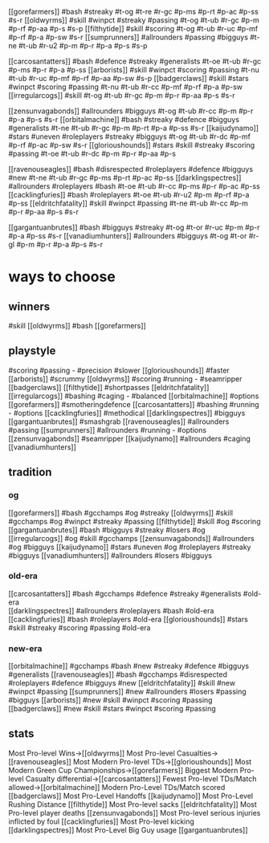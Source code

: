 [[gorefarmers]] #bash #streaky #t-og #t-re #r-gc #p-ms #p-rt #p-ac #p-ss #s-r
[[oldwyrms]] #skill #winpct #streaky #passing #t-og #t-ub #r-gc #p-m #p-rf #p-aa #p-s #s-p 
[[filthytide]] #skill #scoring #t-og #t-ub #r-uc #p-mf #p-rf #p-a #p-sw #s-r 
[[sumprunners]] #allrounders #passing #bigguys #t-ne #t-ub #r-u2 #p-m #p-r #p-a #p-s #s-p 

[[carcosantatters]] #bash #defence #streaky #generalists #t-oe #t-ub #r-gc #p-ms #p-r #p-a #p-ss
[[arborists]] #skill #winpct #scoring #passing #t-nu #t-ub #r-uc #p-mf #p-rf #p-aa #p-sw #s-p 
[[badgerclaws]] #skill #stars #winpct #scoring #passing #t-nu #t-ub #r-cc #p-mf #p-rf #p-a #p-sw
[[irregularcogs]] #skill #t-og #t-ub #r-gc #p-m #p-r #p-aa #p-s #s-r

[[zensunvagabonds]] #allrounders #bigguys #t-og #t-ub #r-cc #p-m #p-r #p-a #p-s #s-r 
[[orbitalmachine]] #bash #streaky #defence #bigguys #generalists #t-ne #t-ub #r-gc #p-m #p-rt #p-a #p-ss #s-r 
[[kaijudynamo]] #stars #uneven #roleplayers #streaky #bigguys #t-og #t-ub #r-dc #p-mf #p-rf #p-ac #p-sw #s-r 
[[glorioushounds]] #stars #skill #streaky #scoring #passing #t-oe #t-ub #r-dc #p-m #p-r #p-aa #p-s

[[ravenouseagles]] #bash #disrespected #roleplayers #defence #bigguys #new #t-ne #t-ub #r-gc #p-ms #p-rt #p-ac #p-ss
[[darklingspectres]] #allrounders #roleplayers #bash #t-oe #t-ub #r-cc #p-ms #p-r #p-ac #p-ss
[[cacklingfuries]] #bash #roleplayers #t-oe #t-ub #r-u2 #p-m #p-rf #p-a #p-ss
[[eldritchfatality]] #skill #winpct #passing #t-ne #t-ub #r-cc #p-m #p-r #p-aa #p-s #s-r 

[[gargantuanbrutes]] #bash #bigguys #streaky #t-og #t-or #r-uc #p-m #p-r #p-a #p-ss #s-r
[[vanadiumhunters]] #allrounders #bigguys  #t-og #t-or #r-gl #p-m #p-r #p-a #p-s #s-r 


# ways to choose

## winners

#skill [[oldwyrms]]
#bash [[gorefarmers]]

## playstyle

#scoring #passing - #precision #slower [[glorioushounds]] #faster [[arborists]] #scrummy [[oldwyrms]]
#scoring #running - #seamripper [[badgerclaws]] [[filthytide]] #shortpasses [[eldritchfatality]] [[irregularcogs]]
#bashing #caging - #balanced [[orbitalmachine]] #options [[gorefarmers]] #smotheringdefence [[carcosantatters]] 
#bashing #running - #options [[cacklingfuries]] #methodical [[darklingspectres]] #bigguys [[gargantuanbrutes]] #smashgrab [[ravenouseagles]]
#allrounders #passing [[sumprunners]]
#allrounders #running - #options [[zensunvagabonds]] #seamripper [[kaijudynamo]]
#allrounders #caging [[vanadiumhunters]]




## tradition

### og

[[gorefarmers]] #bash #gcchamps #og #streaky 
[[oldwyrms]] #skill #gcchamps #og #winpct #streaky #passing 
[[filthytide]] #skill #og #scoring 
[[gargantuanbrutes]] #bash #bigguys #streaky #losers #og
[[irregularcogs]] #og #skill #gcchamps 
[[zensunvagabonds]] #allrounders #og #bigguys 
[[kaijudynamo]] #stars #uneven #og #roleplayers #streaky #bigguys 
[[vanadiumhunters]] #allrounders #losers #bigguys 

### old-era

[[carcosantatters]] #bash #gcchamps #defence #streaky #generalists #old-era  
[[darklingspectres]] #allrounders #roleplayers #bash #old-era  
[[cacklingfuries]] #bash #roleplayers #old-era 
[[glorioushounds]] #stars #skill #streaky #scoring #passing #old-era

### new-era

[[orbitalmachine]] #gcchamps #bash #new #streaky #defence #bigguys #generalists
[[ravenouseagles]] #bash #gcchamps #disrespected #roleplayers #defence #bigguys #new 
[[eldritchfatality]] #skill #new #winpct #passing 
[[sumprunners]] #new #allrounders #losers #passing #bigguys 
[[arborists]] #new #skill #winpct #scoring #passing
[[badgerclaws]] #new #skill #stars #winpct #scoring #passing 

## stats

Most Pro-level Wins->[[oldwyrms]]
Most Pro-level Casualties->[[ravenouseagles]] 
Most Modern Pro-level TDs->[[glorioushounds]] 
Most Modern Green Cup Championships->[[gorefarmers]] 
Biggest Modern Pro-level Casualty differential->[[carcosantatters]] 
Fewest Pro-level TDs/Match allowed->[[orbitalmachine]] 
Modern Pro-Level TDs/Match scored [[badgerclaws]]
Most Pro-Level Handoffs [[kaijudynamo]]
Most Pro-Level Rushing Distance [[filthytide]]
Most Pro-level sacks [[eldritchfatality]]
Most Pro-level player deaths [[zensunvagabonds]]
Most Pro-level serious injuries inflicted by foul [[cacklingfuries]]
Most Pro-level kicking [[darklingspectres]]
Most Pro-Level Big Guy usage [[gargantuanbrutes]]

